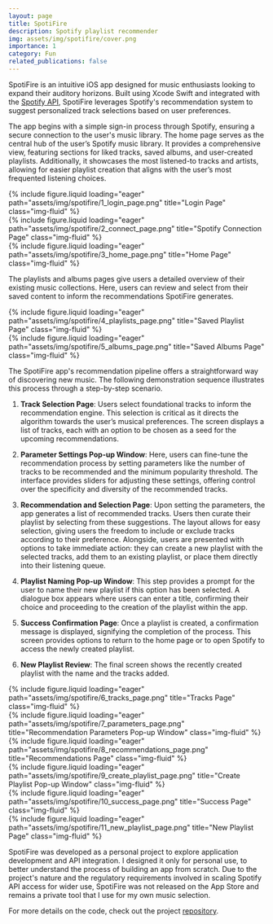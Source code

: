```yaml
---
layout: page
title: SpotiFire
description: Spotify playlist recommender
img: assets/img/spotifire/cover.png
importance: 1
category: Fun
related_publications: false
---
```


SpotiFire is an intuitive iOS app designed for music enthusiasts looking to expand their auditory horizons. Built using Xcode Swift and integrated with the [Spotify API](https://developer.spotify.com/documentation/web-api), SpotiFire leverages Spotify's recommendation system to suggest personalized track selections based on user preferences.

The app begins with a simple sign-in process through Spotify, ensuring a secure connection to the user's music library. The home page serves as the central hub of the user’s Spotify music library. It provides a comprehensive view, featuring sections for liked tracks, saved albums, and user-created playlists. Additionally, it showcases the most listened-to tracks and artists, allowing for easier playlist creation that aligns with the user’s most frequented listening choices.

<div class="row">
    <div class="col-4">
        {% include figure.liquid loading="eager" path="assets/img/spotifire/1_login_page.png" title="Login Page" class="img-fluid" %}
    </div>
    <div class="col-4">
        {% include figure.liquid loading="eager" path="assets/img/spotifire/2_connect_page.png" title="Spotify Connection Page" class="img-fluid" %}
    </div>
    <div class="col-4">
        {% include figure.liquid loading="eager" path="assets/img/spotifire/3_home_page.png" title="Home Page" class="img-fluid" %}
    </div>
</div>

The playlists and albums pages give users a detailed overview of their existing music collections. Here, users can review and select from their saved content to inform the recommendations SpotiFire generates.

<div class="row justify-content-center">
    <div class="col-4">
        {% include figure.liquid loading="eager" path="assets/img/spotifire/4_playlists_page.png" title="Saved Playlist Page" class="img-fluid" %}
    </div>
    <div class="col-4">
        {% include figure.liquid loading="eager" path="assets/img/spotifire/5_albums_page.png" title="Saved Albums Page" class="img-fluid" %}
    </div>
</div>

The SpotiFire app's recommendation pipeline offers a straightforward way of discovering new music. The following demonstration sequence illustrates this process through a step-by-step scenario.

1. **Track Selection Page**: Users select foundational tracks to inform the recommendation engine. This selection is critical as it directs the algorithm towards the user’s musical preferences. The screen displays a list of tracks, each with an option to be chosen as a seed for the upcoming recommendations.

2. **Parameter Settings Pop-up Window**: Here, users can fine-tune the recommendation process by setting parameters like the number of tracks to be recommended and the minimum popularity threshold. The interface provides sliders for adjusting these settings, offering control over the specificity and diversity of the recommended tracks.

3. **Recommendation and Selection Page**: Upon setting the parameters, the app generates a list of recommended tracks. Users then curate their playlist by selecting from these suggestions. The layout allows for easy selection, giving users the freedom to include or exclude tracks according to their preference. Alongside, users are presented with options to take immediate action: they can create a new playlist with the selected tracks, add them to an existing playlist, or place them directly into their listening queue.

4. **Playlist Naming Pop-up Window**: This step provides a prompt for the user to name their new playlist if this option has been selected. A dialogue box appears where users can enter a title, confirming their choice and proceeding to the creation of the playlist within the app.

5. **Success Confirmation Page**: Once a playlist is created, a confirmation message is displayed, signifying the completion of the process. This screen provides options to return to the home page or to open Spotify to access the newly created playlist.

6. **New Playlist Review**: The final screen shows the recently created playlist with the name and the tracks added.

<div class="row">
    <div class="col-4">
        {% include figure.liquid loading="eager" path="assets/img/spotifire/6_tracks_page.png" title="Tracks Page" class="img-fluid" %}
    </div>
    <div class="col-4">
        {% include figure.liquid loading="eager" path="assets/img/spotifire/7_parameters_page.png" title="Recommendation Parameters Pop-up Window" class="img-fluid" %}
    </div>
    <div class="col-4">
        {% include figure.liquid loading="eager" path="assets/img/spotifire/8_recommendations_page.png" title="Recommendations Page" class="img-fluid" %}
    </div>
</div>
<div class="row">
    <div class="col-4">
        {% include figure.liquid loading="eager" path="assets/img/spotifire/9_create_playlist_page.png" title="Create Playlist Pop-up Window" class="img-fluid" %}
    </div>
    <div class="col-4">
        {% include figure.liquid loading="eager" path="assets/img/spotifire/10_success_page.png" title="Success Page" class="img-fluid" %}
    </div>
    <div class="col-4">
        {% include figure.liquid loading="eager" path="assets/img/spotifire/11_new_playlist_page.png" title="New Playlist Page" class="img-fluid" %}
    </div>
</div>

SpotiFire was developed as a personal project to explore application development and API integration. I designed it only for personal use, to better understand the process of building an app from scratch. Due to the project's nature and the regulatory requirements involved in scaling Spotify API access for wider use, SpotiFire was not released on the App Store and remains a private tool that I use for my own music selection.

For more details on the code, check out the project [repository](https://github.com/clem2507/SpotiFire).